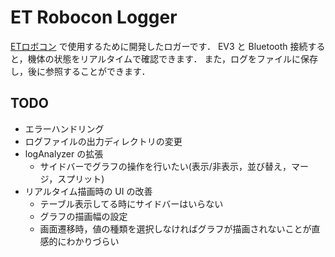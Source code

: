 # ET Robocon Logger

[ETロボコン](http://www.etrobo.jp/) で使用するために開発したロガーです．
EV3 と Bluetooth 接続すると，機体の状態をリアルタイムで確認できます．
また，ログをファイルに保存し，後に参照することができます．

## TODO

- エラーハンドリング
- ログファイルの出力ディレクトリの変更
- logAnalyzer の拡張
  - サイドバーでグラフの操作を行いたい(表示/非表示，並び替え，マージ，スプリット)
- リアルタイム描画時の UI の改善
  - テーブル表示してる時にサイドバーはいらない
  - グラフの描画幅の設定
  - 画面遷移時，値の種類を選択しなければグラフが描画されないことが直感的にわかりづらい

